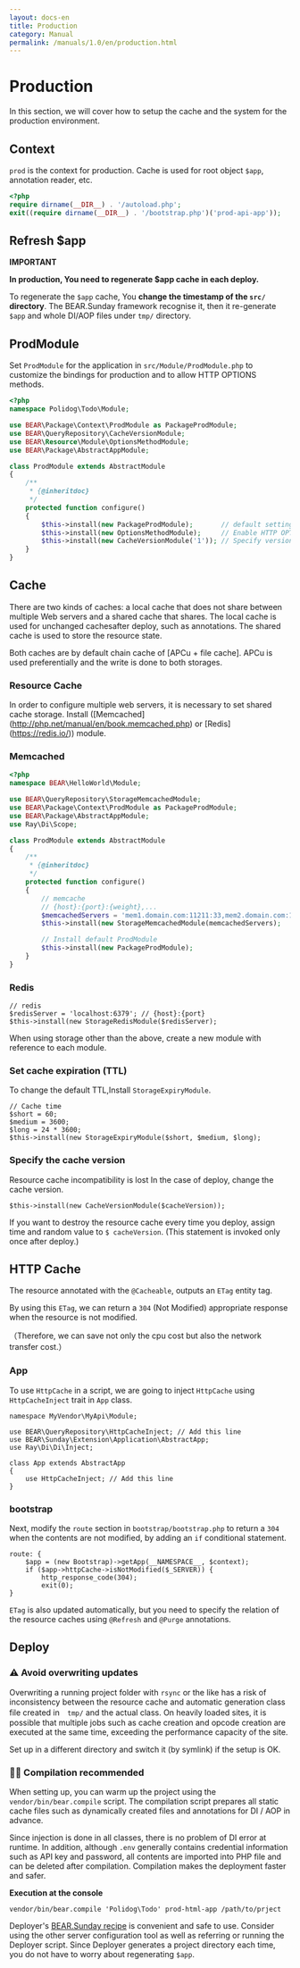 ```yaml
---
layout: docs-en
title: Production
category: Manual
permalink: /manuals/1.0/en/production.html
---
```


# Production

In this section, we will cover how to setup the cache and the system for the production environment.


## Context

`prod` is the context for production.
Cache is used for root object `$app`, annotation reader, etc.

```php
<?php
require dirname(__DIR__) . '/autoload.php';
exit((require dirname(__DIR__) . '/bootstrap.php')('prod-api-app'));
```

## Refresh $app

**IMPORTANT**

**In production, You need to regenerate $app cache in each deploy.**

To regenerate the `$app` cache, You **change the timestamp of the `src/` directory**. The BEAR.Sunday framework recognise it, then it re-generate `$app` and whole DI/AOP files under `tmp/` directory.
 
## ProdModule

Set `ProdModule` for the application in `src/Module/ProdModule.php` to customize the bindings for production and to allow HTTP OPTIONS methods.

```php
<?php
namespace Polidog\Todo\Module;

use BEAR\Package\Context\ProdModule as PackageProdModule;
use BEAR\QueryRepository\CacheVersionModule;
use BEAR\Resource\Module\OptionsMethodModule;
use BEAR\Package\AbstractAppModule;

class ProdModule extends AbstractModule
{
    /**
     * {@inheritdoc}
     */
    protected function configure()
    {
        $this->install(new PackageProdModule);       // default setting (recommended)
        $this->install(new OptionsMethodModule);     // Enable HTTP OPTIONS method in production
        $this->install(new CacheVersionModule('1')); // Specify version number of resource cache
    }
}
```
## Cache

There are two kinds of caches: a local cache that does not share between multiple Web servers and a shared cache that shares. The local cache is used for unchanged cachesafter deploy, such as annotations. The shared cache is used to store the resource state.

Both caches are by default chain cache of [APCu + file cache]. APCu is used preferentially and the write is done to both storages.

### Resource Cache

In order to configure multiple web servers, it is necessary to set shared cache storage. Install ([Memcached] (http://php.net/manual/en/book.memcached.php) or [Redis] (https://redis.io/)) module.

### Memcached

```php
<?php
namespace BEAR\HelloWorld\Module;

use BEAR\QueryRepository\StorageMemcachedModule;
use BEAR\Package\Context\ProdModule as PackageProdModule;
use BEAR\Package\AbstractAppModule;
use Ray\Di\Scope;

class ProdModule extends AbstractModule
{
    /**
     * {@inheritdoc}
     */
    protected function configure()
    {
        // memcache
        // {host}:{port}:{weight},...
        $memcachedServers = 'mem1.domain.com:11211:33,mem2.domain.com:11211:67';
        $this->install(new StorageMemcachedModule(memcachedServers);

        // Install default ProdModule
        $this->install(new PackageProdModule);
    }
}
```

### Redis

```php?start_inline
// redis
$redisServer = 'localhost:6379'; // {host}:{port}
$this->install(new StorageRedisModule($redisServer);
```

When using storage other than the above, create a new module with reference to each module.

### Set cache expiration (TTL)

To change the default TTL,Install `StorageExpiryModule`.


```php?start_inline
// Cache time
$short = 60;
$medium = 3600;
$long = 24 * 3600;
$this->install(new StorageExpiryModule($short, $medium, $long);
```
### Specify the cache version

Resource cache incompatibility is lost In the case of deploy, change the cache version.

```
$this->install(new CacheVersionModule($cacheVersion));
```

If you want to destroy the resource cache every time you deploy, assign time and random value to `$ cacheVersion`. (This statement is invoked only once after deploy.)

## HTTP Cache

The resource annotated with the `@Cacheable`, outputs an `ETag` entity tag.

By using this `ETag`, we can return a `304` (Not Modified) appropriate response when the resource is not modified.

（Therefore, we can save not only the cpu cost but also the network transfer cost.）

### App

To use `HttpCache` in a script, we are going to inject `HttpCache` using `HttpCacheInject` trait in `App` class.

```php?start_inline
namespace MyVendor\MyApi\Module;

use BEAR\QueryRepository\HttpCacheInject; // Add this line
use BEAR\Sunday\Extension\Application\AbstractApp;
use Ray\Di\Di\Inject;

class App extends AbstractApp
{
    use HttpCacheInject; // Add this line
}
```

### bootstrap

Next, modify the `route` section in `bootstrap/bootstrap.php` to return a `304` when the contents are not modified, by adding an `if` conditional statement.

```php?start_inline
route: {
    $app = (new Bootstrap)->getApp(__NAMESPACE__, $context);
    if ($app->httpCache->isNotModified($_SERVER)) {
        http_response_code(304);
        exit(0);
}

```

`ETag` is also updated automatically, but you need to specify the relation of the resource caches using `@Refresh` and `@Purge` annotations.


## Deploy

### ⚠️ Avoid overwriting updates

Overwriting a running project folder with `rsync` or the like has a risk of inconsistency between the resource cache and automatic generation class file created in　`tmp/` and the actual class. On heavily loaded sites, it is possible that multiple jobs such as cache creation and opcode creation are executed at the same time, exceeding the performance capacity of the site.

Set up in a different directory and switch it (by symlink) if the setup is OK.

### 👍🏻 Compilation recommended

When setting up, you can warm up the project using the `vendor/bin/bear.compile` script. The compilation script prepares all static cache files such as dynamically created files and annotations for DI / AOP in advance.

Since injection is done in all classes, there is no problem of DI error at runtime. In addition, although `.env` generally contains credential information such as API key and password, all contents are imported into PHP file and can be deleted after compilation. Compilation makes the deployment faster and safer.

**Execution at the console**

```
vendor/bin/bear.compile 'Polidog\Todo' prod-html-app /path/to/prject
```

Deployer's [BEAR.Sunday recipe](https://github.com/bearsunday/deploy) is convenient and safe to use. Consider using the other server configuration tool as well as referring or running the Deployer script. Since Deployer generates a project directory each time, you do not have to worry about regenerating `$app`.
